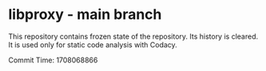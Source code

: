 # libproxy - main branch

This repository contains frozen state of the repository.
Its history is cleared. It is used only for static code
analysis with Codacy.

Commit Time: 1708068866